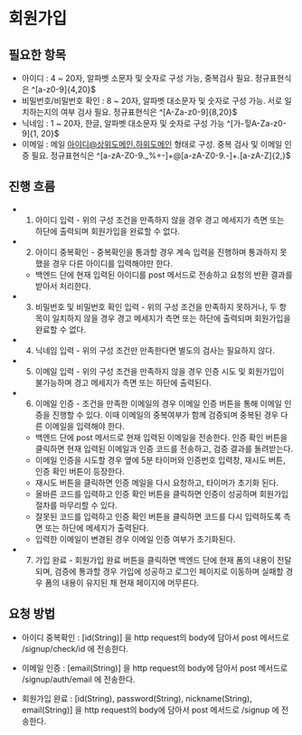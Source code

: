 # 회원가입

## 필요한 항목
- 아이디 : 4 ~ 20자, 알파벳 소문자 및 숫자로 구성 가능, 중복검사 필요. 정규표현식은 ^[a-z0-9]{4,20}$
- 비밀번호/비밀번호 확인 : 8 ~ 20자, 알파벳 대소문자 및 숫자로 구성 가능. 서로 일치하는지의 여부 검사 필요. 정규표현식은 ^[A-Za-z0-9]{8,20}$ 
- 닉네임 : 1 ~ 20자, 한글, 알파벳 대소문자 및 숫자로 구성 가능 ^[가-힣A-Za-z0-9]{1, 20}$
- 이메일 : 메일 아이디@상위도메인.하위도메인 형태로 구성. 중복 검사 및 이메일 인증 필요. 정규표현식은 ^[a-zA-Z0-9._%+-]+@[a-zA-Z0-9.-]+\.[a-zA-Z]{2,}$

## 진행 흐름
- 1. 아이디 입력 - 위의 구성 조건을 만족하지 않을 경우 경고 메세지가 측면 또는 하단에 출력되며 회원가입을 완료할 수 없다.
- 2. 아이디 중복확인 - 중복확인을 통과할 경우 계속 입력을 진행하며 통과하지 못했을 경우 다른 아이디를 입력해야만 한다.
    - 백엔드 단에 현재 입력된 아이디를 post 메서드로 전송하고 요청의 반환 결과를 받아서 처리한다.
- 3. 비밀번호 및 비밀번호 확인 입력 - 위의 구성 조건을 만족하지 못하거나, 두 항목이 일치하지 않을 경우 경고 메세지가 측면 또는 하단에 출력되며 회원가입을 완료할 수 없다.
- 4. 닉네임 입력 - 위의 구성 조건만 만족한다면 별도의 검사는 필요하지 않다.
- 5. 이메일 입력 - 위의 구성 조건을 만족하지 않을 경우 인증 시도 및 회원가입이 불가능하며 경고 메세지가 측면 또는 하단에 출력된다.
- 6. 이메일 인증 - 조건을 만족한 이메일의 경우 이메일 인증 버튼을 통해 이메일 인증을 진행할 수 있다. 이때 이메일의 중복여부가 함께 검증되며 중복된 경우 다른 이메일을 입력해야 한다.
    - 백엔드 단에 post 메서드로 현재 입력된 이메일을 전송한다. 인증 확인 버튼을 클릭하면 현재 입력된 이메일과 인증 코드를 전송하고, 검증 결과를 돌려받는다.
    - 이메일 인증을 시도할 경우 옆에 5분 타이머와 인증번호 입력창, 재시도 버튼, 인증 확인 버튼이 등장한다.
    - 재시도 버튼을 클릭하면 인증 메일을 다시 요청하고, 타이머가 초기화 된다.
    - 올바른 코드를 입력하고 인증 확인 버튼을 클릭하면 인증이 성공하며 회원가입 절차를 마무리할 수 있다.
    - 잘못된 코드를 입력하고 인증 확인 버튼을 클릭하면 코드를 다시 입력하도록 측면 또는 하단에 메세지가 출력된다.
    - 입력한 이메일이 변경된 경우 이메일 인증 여부가 초기화된다.
- 7. 가입 완료 - 회원가입 완료 버튼을 클릭하면 백엔드 단에 현재 폼의 내용이 전달되며, 검증에 통과할 경우 가입에 성공하고 로그인 페이지로 이동하며 실패할 경우 폼의 내용이 유지된 채 현재 페이지에 머무른다.

## 요청 방법
- 아이디 중복확인 : [id(String)] 을 http request의 body에 담아서 post 메서드로 /signup/check/id 에 전송한다.

- 이메일 인증 : [email(String)] 을 http request의 body에 담아서 post 메서드로 /signup/auth/email 에 전송한다.

- 회원가입 완료 : [id(String), password(String), nickname(String), email(String)] 을 http request의 body에 담아서 post 메서드로 /signup 에 전송한다.